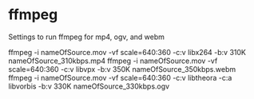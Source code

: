 # ffmpeg
Settings to run ffmpeg for mp4, ogv, and webm

ffmpeg -i nameOfSource.mov  -vf  scale=640:360 -c:v libx264 -b:v 310K nameOfSource_310kbps.mp4
ffmpeg -i nameOfSource.mov  -vf  scale=640:360  -c:v libvpx -b:v 350K nameOfSource_350kbps.webm
ffmpeg -i nameOfSource.mov  -vf  scale=640:360  -c:v libtheora -c:a libvorbis -b:v 330K nameOfSource_330kbps.ogv
